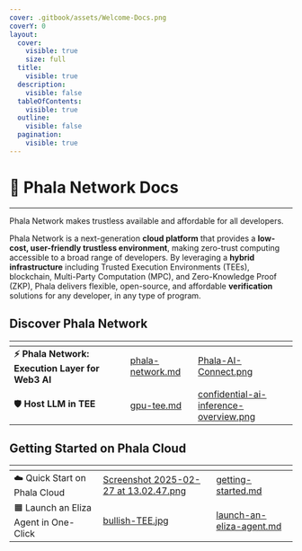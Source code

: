 ```yaml
---
cover: .gitbook/assets/Welcome-Docs.png
coverY: 0
layout:
  cover:
    visible: true
    size: full
  title:
    visible: true
  description:
    visible: false
  tableOfContents:
    visible: true
  outline:
    visible: false
  pagination:
    visible: true
---
```


# 👾 Phala Network Docs

***

Phala Network makes trustless available and affordable for all developers.

Phala Network is a next-generation **cloud platform** that provides a **low-cost, user-friendly trustless environment**, making zero-trust computing accessible to a broad range of developers. By leveraging a **hybrid infrastructure** including Trusted Execution Environments (TEEs), blockchain, Multi-Party Computation (MPC), and Zero-Knowledge Proof (ZKP), Phala delivers flexible, open-source, and affordable **verification** solutions for any developer, in any type of program.

## Discover Phala Network

<table data-card-size="large" data-view="cards" data-full-width="false"><thead><tr><th></th><th></th><th></th><th data-hidden data-card-target data-type="content-ref"></th><th data-hidden data-card-cover data-type="files"></th></tr></thead><tbody><tr><td><strong>⚡️ Phala Network: Execution Layer for Web3 AI</strong></td><td></td><td></td><td><a href="overview/phala-network.md">phala-network.md</a></td><td><a href=".gitbook/assets/Phala-AI-Connect.png">Phala-AI-Connect.png</a></td></tr><tr><td>🛡️ <strong>Host LLM in TEE</strong></td><td></td><td></td><td><a href="overview/phala-network/gpu-tee.md">gpu-tee.md</a></td><td><a href=".gitbook/assets/confidential-ai-inference-overview.png">confidential-ai-inference-overview.png</a></td></tr></tbody></table>

## Getting Started on Phala Cloud

<table data-card-size="large" data-view="cards"><thead><tr><th></th><th data-hidden data-card-cover data-type="files"></th><th data-hidden data-card-target data-type="content-ref"></th></tr></thead><tbody><tr><td><span data-gb-custom-inline data-tag="emoji" data-code="2601">☁️</span>  Quick Start on Phala Cloud</td><td><a href=".gitbook/assets/Screenshot 2025-02-27 at 13.02.47.png">Screenshot 2025-02-27 at 13.02.47.png</a></td><td><a href="cloud/getting-started/getting-started.md">getting-started.md</a></td></tr><tr><td><span data-gb-custom-inline data-tag="emoji" data-code="1f7e7">🟧</span> Launch an Eliza Agent in One-Click</td><td><a href=".gitbook/assets/bullish-TEE.jpg">bullish-TEE.jpg</a></td><td><a href="phala-cloud/launch-an-eliza-agent.md">launch-an-eliza-agent.md</a></td></tr></tbody></table>
